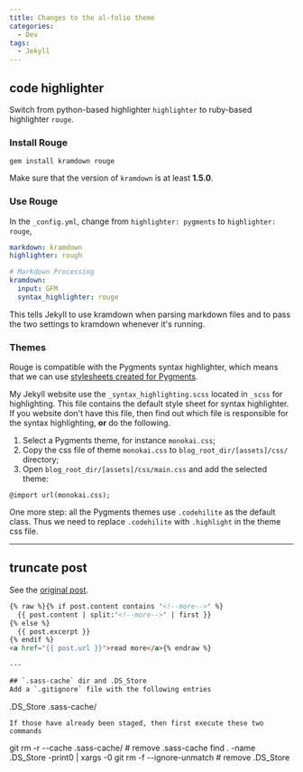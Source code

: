 ```yaml
---
title: Changes to the al-folio theme
categories:
  - Dev
tags:
  - Jekyll
---
```


## code highlighter
Switch from python-based highlighter `highlighter` to ruby-based highlighter `rouge`.

### Install Rouge

```
gem install kramdown rouge
```
Make sure that the version of `kramdown` is at least **1.5.0**.

### Use Rouge
In the `_config.yml`, change from `highlighter: pygments` to `highlighter: rouge`,

```yml
markdown: kramdown
highlighter: rough

# Markdown Processing
kramdown:
  input: GFM
  syntax_highlighter: rouge
```
This tells Jekyll to use kramdown when parsing markdown files and to pass the two settings to kramdown whenever it's running.

### Themes
Rouge is compatible with the Pygments syntax highlighter, which means that we can use [stylesheets created for Pygments](http://richleland.github.io/pygments-css/).

My Jekyll website use the `_syntax_highlighting.scss` located in `_scss` for highlighting. This file contains the default style sheet for syntax highlighter. If you website don't have this file, then find out which file is responsible for the syntax highlighting, **or** do the following.

1. Select a Pygments theme, for instance `monokai.css`;
2. Copy the css file of theme `monokai.css` to `blog_root_dir/[assets]/css/` directory;
3. Open `blog_root_dir/[assets]/css/main.css` and add the selected theme:
```
@import url(monokai.css);
```
One more step: all the Pygments themes use `.codehilite` as the default class. Thus we need to replace `.codehilite` with `.highlight` in the theme css file.

---

## truncate post

See the [original post](http://briankhuu.com/blog/self/jekyll/2014/12/03/post-truncation-in-jekyll.html).

```html
{% raw %}{% if post.content contains '<!--more-->' %}
  {{ post.content | split:'<!--more-->' | first }}
{% else %}
  {{ post.excerpt }}
{% endif %}
<a href="{{ post.url }}">read more</a>{% endraw %}

---

## `.sass-cache` dir and .DS_Store
Add a `.gitignore` file with the following entries
```
.DS_Store
.sass-cache/
```
If those have already been staged, then first execute these two commands
```
git rm -r --cache .sass-cache/ # remove .sass-cache
find . -name .DS_Store -print0 | xargs -0 git rm -f --ignore-unmatch # remove .DS_Store
```